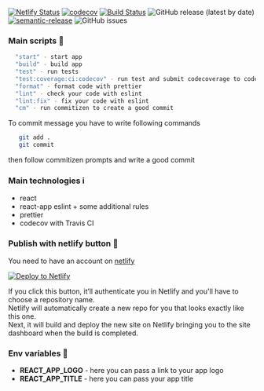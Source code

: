 [![Netlify Status](https://api.netlify.com/api/v1/badges/c364675b-0f09-4399-bd4c-c930e710e26e/deploy-status)](https://app.netlify.com/sites/cra-ts/deploys)
[![codecov](https://codecov.io/gh/maximsan/cra-ts/branch/main/graph/badge.svg?token=OGFOYAC3VK)](https://codecov.io/gh/maximsan/cra-ts)
[![Build Status](https://travis-ci.com/maximsan/cra-ts.svg?branch=main)](https://travis-ci.com/maximsan/cra-ts)
![GitHub release (latest by date)](https://img.shields.io/github/v/release/maximsan/cra-ts)
[![semantic-release](https://img.shields.io/badge/%20%20%F0%9F%93%A6%F0%9F%9A%80-semantic--release-e10079.svg)](https://github.com/semantic-release/semantic-release)
![GitHub issues](https://img.shields.io/github/issues/maximsan/cra-ts)

### Main scripts 📄

```bash
  "start" - start app
  "build" - build app
  "test" - run tests
  "test:coverage:ci:codecov" - run test and submit codecoverage to codecov
  "format" - format code with prettier
  "lint" - check your code with eslint
  "lint:fix" - fix your code with eslint
  "cm" - run commitizen to create a good commit
```

To commit message you have to write following commands
```bash
   git add .
   git commit 
```
then follow commitizen prompts and write a good commit

### Main technologies ℹ️

- react
- react-app eslint + some additional rules
- prettier
- codecov with Travis CI

### Publish with netlify button 🚀

You need to have an account on [netlify](https://www.netlify.com/)

[![Deploy to Netlify](https://www.netlify.com/img/deploy/button.svg)](https://app.netlify.com/start/deploy?repository=https://github.com/maximsan/cra-ts#REACT_APP_LOGO=https://live.staticflickr.com/65535/50695950941_526e15d2f1.jpg&REACT_APP_TITLE="React%20app")

If you click this button, it’ll authenticate you in Netlify and you'll have to choose a repository name. <br/>
Netlify will automatically create a new repo for you that looks exactly like this one. <br/>
Next, it will build and deploy the new site on Netlify bringing you to the site dashboard when the build is completed.

### Env variables 📝

 - **REACT_APP_LOGO** - here you can pass a link to your app logo
 - **REACT_APP_TITLE** - here you can pass your app title
